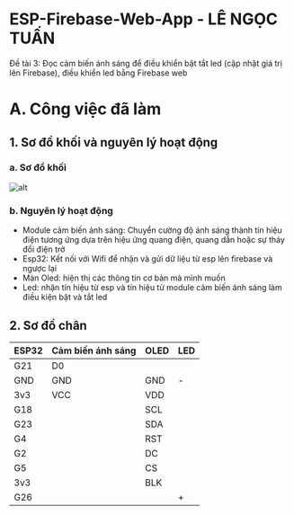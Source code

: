 # ESP-Firebase-Web-App - LÊ NGỌC TUẤN

Đề tài 3: Đọc cảm biến ánh sáng để điều khiển bật tắt led (cập nhật giá trị lên Firebase),
điều khiển led bằng Firebase web

# A. Công việc đã làm 


## 1. Sơ đồ khối và nguyên lý hoạt động
### a. Sơ đồ khối
![alt](sodokhoi.png)
### b. Nguyên lý hoạt động
- Module cảm biến ánh sáng: Chuyển cường độ ánh sáng thành tín hiệu điện tương ứng dựa 
trên hiệu ứng quang điện, quang dẫn hoặc sự tháy đổi điện trở
- Esp32: Kết nối với Wifi để nhận và gửi dữ liệu từ esp lên firebase và ngược lại
- Màn Oled: hiện thị các thông tin cơ bản mà mình muốn
- Led: nhận tín hiệu từ esp và tín hiệu từ module cảm biến ánh sáng làm điều kiện bật và tắt led

## 2. Sơ đồ chân 
ESP32	| Cảm biến ánh sáng | OLED  |  LED 	| 
--------|-------------------|-------|-------|
G21		|		D0			|		|		|
GND		|		GND			|	GND	|	-	|
3v3		|		VCC			|	VDD	|		|
G18		|					|	SCL	|		|
G23		|					|	SDA	|		|
G4		|					|	RST	|		|
G2		|					|	DC	|		|
G5		|					|	CS	|		|
3v3		|					|	BLK	|		|
G26		|					|		|	+	|


